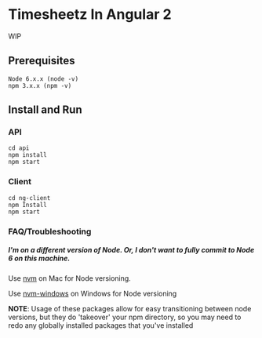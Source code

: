 # Timesheetz In Angular 2

WIP

## Prerequisites 

    Node 6.x.x (node -v)
    npm 3.x.x (npm -v)

## Install and Run

### API

    cd api
    npm install
    npm start

### Client
    cd ng-client
    npm Install
    npm start

    
### FAQ/Troubleshooting
##### I'm on a different version of Node. Or, I don't want to fully commit to Node 6 on this machine.
Use [nvm](https://github.com/creationix/nvm#install-script) on Mac for Node versioning.

Use [nvm-windows](https://github.com/coreybutler/nvm-windows/releases/download/1.1.1/nvm-setup.zip) on Windows for Node versioning

**NOTE**: Usage of these packages allow for easy transitioning between node versions, but they do 'takeover' your npm directory, so you may need to redo any globally installed packages that you've installed
